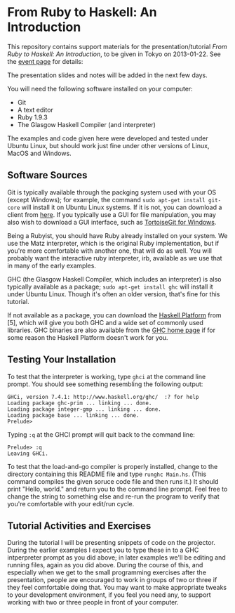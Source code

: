 From Ruby to Haskell:  An Introduction
======================================

This repository contains support materials for the presentation/tutorial
_From Ruby to Haskell: An Introduction_, to be given in Tokyo on
2013-01-22. See the [event page][event] for details:

[event]: http://www.tokyorubyistmeetup.org/events/2323

The presentation slides and notes will be added in the next few days.

You will need the following software installed on your computer:

* Git
* A text editor
* Ruby 1.9.3
* The Glasgow Haskell Compiler (and interpreter)

The examples and code given here were developed and tested under Ubuntu
Linux, but should work just fine under other versions of Linux, MacOS
and Windows.

Software Sources
----------------

Git is typically available through the packging system used with your
OS (except Windows); for example, the command `sudo apt-get install
git-core` will install it on Ubuntu Linux systems. If it is not, you can
download a client from [here][git-clients]. If you typically use a GUI
for file manipulation, you may also wish to download a GUI interface,
such as [TortoiseGit for Windows][tortoisegit].

[git-clients]: http://git-scm.com/downloads
[tortoisegit]: https://code.google.com/p/tortoisegit/

Being a Rubyist, you should have Ruby already installed on your system.
We use the Matz interpreter, which is the original Ruby implementation,
but if you're more comfortable with another one, that will do as well.
You will probably want the interactive ruby interpreter, irb, available
as we use that in many of the early examples.

GHC (the Glasgow Haskell Compiler, which includes an interpreter) is
also typically available as a package; `sudo apt-get install ghc` will
install it under Ubuntu Linux. Though it's often an older version,
that's fine for this tutorial.

If not available as a package, you can download the [Haskell
Platform][haskplat] from [5], which will give you both GHC and a wide
set of commonly used libraries. GHC binaries are also available from the
[GHC home page][ghc] if for some reason the Haskell Platform doesn't
work for you.

[haskplat]: http://www.haskell.org/platform/
[ghc]: http://www.haskell.org/ghc/

Testing Your Installation
-------------------------

To test that the interpreter is working, type `ghci` at the command line
prompt. You should see something resembling the following output:

    GHCi, version 7.4.1: http://www.haskell.org/ghc/  :? for help
    Loading package ghc-prim ... linking ... done.
    Loading package integer-gmp ... linking ... done.
    Loading package base ... linking ... done.
    Prelude>

Typing `:q` at the GHCI prompt will quit back to the command line:

    Prelude> :q
    Leaving GHCi.

To test that the load-and-go compiler is properly installed, change to
the directory containing this README file and type `runghc Main.hs`.
(This command compiles the given soruce code file and then runs it.) It
should print "Hello, world." and return you to the command line prompt.
Feel free to change the string to something else and re-run the program
to verify that you're comfortable with your edit/run cycle.

Tutorial Activities and Exercises
---------------------------------

During the tutorial I will be presenting snippets of code on the
projector. During the earlier examples I expect you to type these in to
a GHC intperpreter prompt as you did above; in later examples we'll be
editing and running files, again as you did above. During the course
of this, and especially when we get to the small programming exercises
after the presentation, people are encouraged to work in groups of two
or three if they feel comfortable doing that. You may want to make
appropriate tweaks to your development environment, if you feel you
need any, to support working with two or three people in front of your
computer.
